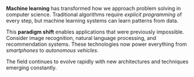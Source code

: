 **Machine learning** has transformed how we approach problem solving in computer science. Traditional algorithms require *explicit programming* of every step, but machine learning systems can learn patterns from data.

This **paradigm shift** enables applications that were previously impossible. Consider image recognition, natural language processing, and recommendation systems. These technologies now power everything from *smartphones* to *autonomous vehicles*.

The field continues to evolve rapidly with new architectures and techniques emerging constantly.

